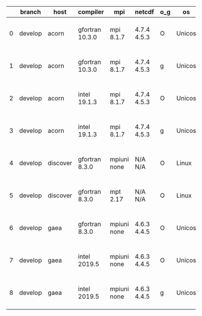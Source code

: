 |    | branch   | host     | compiler        | mpi         | netcdf      | o_g   | os     | build   | u_pass   | u_fail   | s_pass   | s_fail   | e_pass   | e_fail   | nuopc_pass   | nuopc_fail   | artifacts_hash                                                                                                                                           | modified                  |
|----|----------|----------|-----------------|-------------|-------------|-------|--------|---------|----------|----------|----------|----------|----------|----------|--------------|--------------|----------------------------------------------------------------------------------------------------------------------------------------------------------|---------------------------|
|  0 | develop  | acorn    | gfortran 10.3.0 | mpi 8.1.7   | 4.7.4 4.5.3 | O     | Unicos | pass    | 13647    | 0        | 49       | 0        | 80       | 0        | 50           | 0            | [artifacts](https://github.com/esmf-org/esmf-test-artifacts/tree/c6bd4b158a412be2f3ca04c6efe9608c0872917b/develop/acorn/gfortran/10.3.0/O/mpi/8.1.7)     | 2022-03-30 01:51:26 +0000 |
|  1 | develop  | acorn    | gfortran 10.3.0 | mpi 8.1.7   | 4.7.4 4.5.3 | g     | Unicos | pass    | 13647    | 0        | 49       | 0        | 80       | 0        | 50           | 0            | [artifacts](https://github.com/esmf-org/esmf-test-artifacts/tree/5c1dad33117aab5efb61d67cb7501383423fed39/develop/acorn/gfortran/10.3.0/g/mpi/8.1.7)     | 2022-03-30 01:57:33 +0000 |
|  2 | develop  | acorn    | intel 19.1.3    | mpi 8.1.7   | 4.7.4 4.5.3 | O     | Unicos | pass    | 13647    | 0        | 49       | 0        | 80       | 0        | 50           | 0            | [artifacts](https://github.com/esmf-org/esmf-test-artifacts/tree/835288c1b4a0e97f8844313bb312ef54f59a207e/develop/acorn/intel/19.1.3/O/mpi/8.1.7)        | 2022-03-30 01:54:24 +0000 |
|  3 | develop  | acorn    | intel 19.1.3    | mpi 8.1.7   | 4.7.4 4.5.3 | g     | Unicos | pass    | 13647    | 0        | 49       | 0        | 80       | 0        | 50           | 0            | [artifacts](https://github.com/esmf-org/esmf-test-artifacts/tree/10b26b5e4a91ecfda0d7d340476a5bcdbf3e21e5/develop/acorn/intel/19.1.3/g/mpi/8.1.7)        | 2022-03-30 01:54:30 +0000 |
|  4 | develop  | discover | gfortran 8.3.0  | mpiuni none | N/A N/A     | O     | Linux  | pass    | 12121    | 0        | 8        | 0        | 43       | 0        | 0            | 50           | [artifacts](https://github.com/esmf-org/esmf-test-artifacts/tree/a2190c8e878971d2146916fdf70f6b41cd2943e4/develop/discover/gfortran/8.3.0/O/mpiuni/none) | 2022-03-30 01:28:00 -0400 |
|  5 | develop  | discover | gfortran 8.3.0  | mpt 2.17    | N/A N/A     | O     | Linux  | pass    | 13647    | 0        | 49       | 0        | 80       | 0        | 46           | 4            | [artifacts](https://github.com/esmf-org/esmf-test-artifacts/tree/1238b2609c3da2c733cad0fe6be81b3f116895d8/develop/discover/gfortran/8.3.0/O/mpt/2.17)    | 2022-03-30 01:31:42 -0400 |
|  6 | develop  | gaea     | gfortran 8.3.0  | mpiuni none | 4.6.3 4.4.5 | O     | Unicos | pass    | pending  | pending  | pending  | pending  | pending  | pending  | pending      | pending      | [artifacts](https://github.com/esmf-org/esmf-test-artifacts/tree/778b5ce3e06c36cd4e15a65b8bdfc31b4dee2447/develop/gaea/gfortran/8.3.0/O/mpiuni/none)     | 2022-03-30 00:18:41 -0400 |
|  7 | develop  | gaea     | intel 2019.5    | mpiuni none | 4.6.3 4.4.5 | O     | Unicos | pass    | 12106    | 15       | 8        | 0        | 43       | 0        | 0            | 50           | [artifacts](https://github.com/esmf-org/esmf-test-artifacts/tree/947b229cf40914b47c4fc324af6776b1fabbb6f8/develop/gaea/intel/2019.5/O/mpiuni/none)       | 2022-03-30 01:10:11 -0400 |
|  8 | develop  | gaea     | intel 2019.5    | mpiuni none | 4.6.3 4.4.5 | g     | Unicos | pass    | 12106    | 15       | 8        | 0        | 43       | 0        | 0            | 50           | [artifacts](https://github.com/esmf-org/esmf-test-artifacts/tree/c58047ea069ac264cd1b2db9f571ae146456d954/develop/gaea/intel/2019.5/g/mpiuni/none)       | 2022-03-30 01:15:56 -0400 |